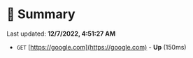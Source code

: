 # 📖 Summary
Last updated: **12/7/2022, 4:51:27 AM**

- `GET` [https://google.com](https://google.com) - **Up** (150ms)
